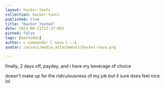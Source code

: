 ```yaml
---
layout: hacker-toots
collection: hacker-toots
published: true
title: "Hacker Tooted"
date: 2023-06-21T22:27:08Z
pinned: false
tags: [mastodon]
author: ⸸ commander ░ nova ⸸ :~$
avatar: /assets/media_attachments/hacker-nova.png

---
```


<p>finally, 2 days off, payday, and i have my beverage of choice</p><p>doesn&#39;t make up for the ridiculousness of my job but it sure does feel nice lol</p>


